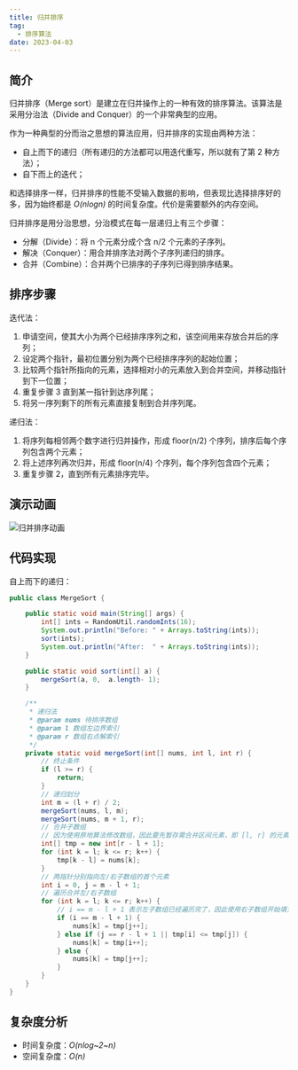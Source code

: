 ```yaml
---
title: 归并排序
tag:
  - 排序算法
date: 2023-04-03
---
```


## 简介

归并排序（Merge sort）是建立在归并操作上的一种有效的排序算法。该算法是采用分治法（Divide and Conquer）的一个非常典型的应用。

作为一种典型的分而治之思想的算法应用，归并排序的实现由两种方法：

- 自上而下的递归（所有递归的方法都可以用迭代重写，所以就有了第 2 种方法）；
- 自下而上的迭代；

和选择排序一样，归并排序的性能不受输入数据的影响，但表现比选择排序好的多，因为始终都是 *O(nlogn)* 的时间复杂度。代价是需要额外的内存空间。

归并排序是用分治思想，分治模式在每一层递归上有三个步骤：

- 分解（Divide）：将 n 个元素分成个含 n/2 个元素的子序列。
- 解决（Conquer）：用合并排序法对两个子序列递归的排序。
- 合并（Combine）：合并两个已排序的子序列已得到排序结果。

## 排序步骤

迭代法：

1. 申请空间，使其大小为两个已经排序序列之和，该空间用来存放合并后的序列；
2. 设定两个指针，最初位置分别为两个已经排序序列的起始位置；
3. 比较两个指针所指向的元素，选择相对小的元素放入到合并空间，并移动指针到下一位置；
4. 重复步骤 3 直到某一指针到达序列尾；
5. 将另一序列剩下的所有元素直接复制到合并序列尾。

递归法：

1. 将序列每相邻两个数字进行归并操作，形成 floor(n/2) 个序列，排序后每个序列包含两个元素；
2. 将上述序列再次归并，形成 floor(n/4) 个序列，每个序列包含四个元素；
3. 重复步骤 2，直到所有元素排序完毕。

## 演示动画

![归并排序动画](https://cdn.staticaly.com/gh/AlexChen68/OSS@master/blog/advance/归并排序.gif)

## 代码实现

自上而下的递归：

```java
public class MergeSort {

    public static void main(String[] args) {
        int[] ints = RandomUtil.randomInts(16);
        System.out.println("Before: " + Arrays.toString(ints));
        sort(ints);
        System.out.println("After:  " + Arrays.toString(ints));
    }

    public static void sort(int[] a) {
        mergeSort(a, 0,  a.length- 1);
    }

    /**
     * 递归法
     * @param nums 待排序数组
     * @param l 数组左边界索引
     * @param r 数组右点解索引
     */
    private static void mergeSort(int[] nums, int l, int r) {
        // 终止条件
        if (l >= r) {
            return;
        }
        // 递归划分
        int m = (l + r) / 2;
        mergeSort(nums, l, m);
        mergeSort(nums, m + 1, r);
        // 合并子数组
        // 因为使用原地算法修改数组，因此要先暂存需合并区间元素，即 [l, r] 的元素；
        int[] tmp = new int[r - l + 1];
        for (int k = l; k <= r; k++) {
            tmp[k - l] = nums[k];
        }
        // 两指针分别指向左/右子数组的首个元素
        int i = 0, j = m - l + 1;
        // 遍历合并左/右子数组
        for (int k = l; k <= r; k++) {
            // i == m - l + 1 表示左子数组已经遍历完了，因此使用右子数组开始填充，并且 j++；j == r - l + 1 同理；否则的话，谁小谁先填充到数组中
            if (i == m - l + 1) {
                nums[k] = tmp[j++];
            } else if (j == r - l + 1 || tmp[i] <= tmp[j]) {
                nums[k] = tmp[i++];
            } else {
                nums[k] = tmp[j++];
            }
        }
    }
}
```


## 复杂度分析

- 时间复杂度：*O(nlog~2~n)*
- 空间复杂度：*O(n)*